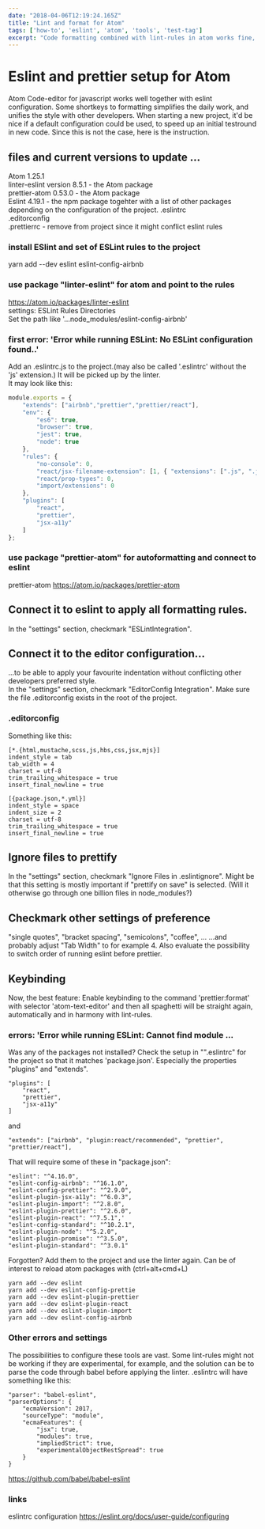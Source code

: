 ```yaml
---
date: "2018-04-06T12:19:24.165Z"
title: "Lint and format for Atom"
tags: ['how-to', 'eslint', 'atom', 'tools', 'test-tag']
excerpt: "Code formatting combined with lint-rules in atom works fine, but appear to require a new setup for each project. Here is how it is done."
---
```


# Eslint and prettier setup for Atom
Atom Code-editor for javascript works well together with eslint configuration. Some shortkeys to formatting simplifies the daily work, and unifies the style with other developers. When starting a new project, it'd be nice if a default configuration could be used, to speed up an initial testround in new code. Since this is not the case, here is the instruction.

##  files and current versions to update ...
Atom 1.25.1  
linter-eslint version 8.5.1 - the Atom package  
prettier-atom 0.53.0 - the Atom package  
Eslint 4.19.1 - the npm package togehter with a list of other packages depending on the configuration of the project.
.eslintrc  
.editorconfig  
.prettierrc - remove from project since it might conflict eslint rules  

### install ESlint and set of ESLint rules to the project
yarn add --dev eslint eslint-config-airbnb  

### use package "linter-eslint" for atom and point to the rules
https://atom.io/packages/linter-eslint  
settings: ESLint Rules Directories  
Set the path like '...node_modules/eslint-config-airbnb'
### first error: 'Error while running ESLint: No ESLint configuration found..'
Add an .eslintrc.js to the project.(may also be called '.eslintrc' without the 'js' extension.) It will be picked up by the linter.  
It may look like this:
```javascript
module.exports = {
    "extends": ["airbnb","prettier","prettier/react"],
    "env": {
        "es6": true,
        "browser": true,
        "jest": true,
        "node": true
    },
    "rules": {
        "no-console": 0,
        "react/jsx-filename-extension": [1, { "extensions": [".js", ".jsx"] }],
        "react/prop-types": 0,
        "import/extensions": 0
    },
	"plugins": [
		"react",
		"prettier",
		"jsx-a11y"
	]
};
```
### use package "prettier-atom" for autoformatting and connect to eslint
prettier-atom
https://atom.io/packages/prettier-atom  
## Connect it to eslint to apply all formatting rules.
In the "settings" section, checkmark "ESLintIntegration".
## Connect it to the editor configuration...
...to be able to apply your favourite indentation without conflicting other developers preferred style.  
In the "settings" section, checkmark "EditorConfig Integration". Make sure the file .editorconfig exists in the root of the project.
### .editorconfig
Something like this:
```
[*.{html,mustache,scss,js,hbs,css,jsx,mjs}]
indent_style = tab
tab_width = 4
charset = utf-8
trim_trailing_whitespace = true
insert_final_newline = true

[{package.json,*.yml}]
indent_style = space
indent_size = 2
charset = utf-8
trim_trailing_whitespace = true
insert_final_newline = true
```
## Ignore files to prettify
In the "settings" section, checkmark "Ignore Files in .eslintignore". Might be that this setting is mostly important if "prettify on save" is selected. (Will it otherwise go through one billion files in node_modules?)
## Checkmark other settings of preference
"single quotes", "bracket spacing", "semicolons", "coffee", ...
...and probably adjust "Tab Width" to for example 4.
Also evaluate the possibility to switch order of running eslint before prettier.
## Keybinding
Now, the best feature: Enable keybinding to the command 'prettier:format' with selector 'atom-text-editor' and then all spaghetti will be straight again, automatically and in harmony with lint-rules.

### errors: 'Error while running ESLint: Cannot find module ...
Was any of the packages not installed? Check the setup in "".eslintrc" for the project so that it matches 'package.json'. Especially the properties "plugins" and "extends".
```
"plugins": [
    "react",
    "prettier",
    "jsx-a11y"
]
```
and
```
"extends": ["airbnb", "plugin:react/recommended", "prettier", "prettier/react"],
```
That will require some of these in "package.json":
```
"eslint": "^4.16.0",
"eslint-config-airbnb": "^16.1.0",
"eslint-config-prettier": "^2.9.0",
"eslint-plugin-jsx-a11y": "^6.0.3",
"eslint-plugin-import": "^2.8.0",
"eslint-plugin-prettier": "^2.6.0",
"eslint-plugin-react": "^7.5.1",'
"eslint-config-standard": "^10.2.1",
"eslint-plugin-node": "^5.2.0",
"eslint-plugin-promise": "^3.5.0",
"eslint-plugin-standard": "^3.0.1"
```
 Forgotten? Add them to the project and use the linter again. Can be of interest to reload atom packages with (ctrl+alt+cmd+L)
 ```
 yarn add --dev eslint
 yarn add --dev eslint-config-prettie
 yarn add --dev eslint-plugin-prettier  
 yarn add --dev eslint-plugin-react  
 yarn add --dev eslint-plugin-import
 yarn add --dev eslint-config-airbnb   
 ```
 ### Other errors and settings
 The possibilities to configure these tools are vast. Some lint-rules might not be working if they are experimental, for example, and the solution can be to parse the code through babel before applying the linter.
 .eslintrc will have something like this:
 ```
 "parser": "babel-eslint",
 "parserOptions": {
     "ecmaVersion": 2017,
     "sourceType": "module",
     "ecmaFeatures": {
         "jsx": true,
         "modules": true,
         "impliedStrict": true,
         "experimentalObjectRestSpread": true
     }
 }
 ```
 https://github.com/babel/babel-eslint
 ### links
 eslintrc configuration
 https://eslint.org/docs/user-guide/configuring
